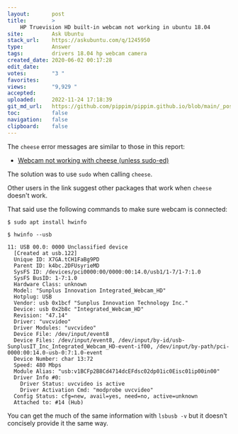 ```yaml
---
layout:       post
title:        >
    HP Truevision HD built-in webcam not working in ubuntu 18.04
site:         Ask Ubuntu
stack_url:    https://askubuntu.com/q/1245950
type:         Answer
tags:         drivers 18.04 hp webcam camera
created_date: 2020-06-02 00:17:28
edit_date:    
votes:        "3 "
favorites:    
views:        "9,929 "
accepted:     
uploaded:     2022-11-24 17:18:39
git_md_url:   https://github.com/pippim/pippim.github.io/blob/main/_posts/2020/2020-06-02-HP-Truevision-HD-built-in-webcam-not-working-in-ubuntu-18.04.md
toc:          false
navigation:   false
clipboard:    false
---
```


The `cheese` error messages are similar to those in this report:

- [Webcam not working with cheese (unless sudo-ed)](https://forum.manjaro.org/t/webcam-not-working-with-cheese-unless-sudo-ed/44724)

The solution was to use `sudo` when calling `cheese`.

Other users in the link suggest other packages that work when `cheese` doesn't work.

That said use the following commands to make sure webcam is connected:

``` 
$ sudo apt install hwinfo

$ hwinfo --usb

11: USB 00.0: 0000 Unclassified device
  [Created at usb.122]
  Unique ID: X7GA.tCH1FaBg9PD
  Parent ID: k4bc.2DFUsyrieMD
  SysFS ID: /devices/pci0000:00/0000:00:14.0/usb1/1-7/1-7:1.0
  SysFS BusID: 1-7:1.0
  Hardware Class: unknown
  Model: "Sunplus Innovation Integrated_Webcam_HD"
  Hotplug: USB
  Vendor: usb 0x1bcf "Sunplus Innovation Technology Inc."
  Device: usb 0x2b8c "Integrated_Webcam_HD"
  Revision: "47.14"
  Driver: "uvcvideo"
  Driver Modules: "uvcvideo"
  Device File: /dev/input/event8
  Device Files: /dev/input/event8, /dev/input/by-id/usb-SunplusIT_Inc_Integrated_Webcam_HD-event-if00, /dev/input/by-path/pci-0000:00:14.0-usb-0:7:1.0-event
  Device Number: char 13:72
  Speed: 480 Mbps
  Module Alias: "usb:v1BCFp2B8Cd4714dcEFdsc02dp01ic0Eisc01ip00in00"
  Driver Info #0:
    Driver Status: uvcvideo is active
    Driver Activation Cmd: "modprobe uvcvideo"
  Config Status: cfg=new, avail=yes, need=no, active=unknown
  Attached to: #14 (Hub)
```

You can get the much of the same information with `lsbusb -v` but it doesn't concisely provide it the same way.
